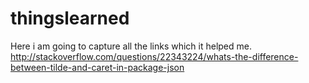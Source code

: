 # thingslearned
Here i am going to capture all the links which it helped me.
http://stackoverflow.com/questions/22343224/whats-the-difference-between-tilde-and-caret-in-package-json
